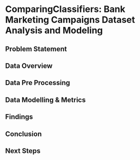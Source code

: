 # ComparingClassifiers: Bank Marketing Campaigns Dataset Analysis and Modeling

## Problem Statement


## Data Overview

## Data Pre Processing

## Data Modelling & Metrics

## Findings

## Conclusion

## Next Steps


